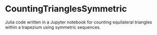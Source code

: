 # CountingTrianglesSymmetric
Julia code written in a Jupyter notebook for counting equilateral triangles within a trapezium using symmetric sequences.
